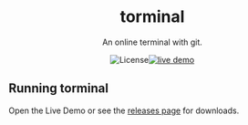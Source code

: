 <h1 align="center"> torminal </h1>
<p align="center"> An online terminal with git. </p>
<p align="center">
  <img src="https://img.shields.io/badge/license-MIT-blue.svg" alt="License"></a><a href="https://card100.github.io/torminal/"><img src="https://img.shields.io/badge/live-demo-yellow.svg" alt="live demo"></a>
</p>


## Running torminal
Open the <a herf="https://card100.github.io/torminal/">Live Demo</a> or see the <a href="https://github.com/card100/torminal/releases">releases page</a> for downloads.
